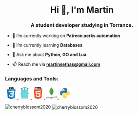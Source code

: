 <h1 align="center">Hi 👋, I'm Martin</h1>
<h3 align="center">A student developer studying in Torrance.</h3>

- 🔭 I’m currently working on **Patreon perks automation**

- 🌱 I’m currently learning **Databases**

- 💬 Ask me about **Python, GO and Lua**

- 📫 Reach me via **martinsethas@gmail.com**


<h3 align="left">Languages and Tools:</h3>
<p align="left"> <a href="https://www.w3schools.com/css/" target="_blank"> <img src="https://raw.githubusercontent.com/devicons/devicon/master/icons/css3/css3-original-wordmark.svg" alt="css3" width="40" height="40"/> </a> <a href="https://golang.org" target="_blank"> <img src="https://raw.githubusercontent.com/devicons/devicon/master/icons/go/go-original.svg" alt="go" width="40" height="40"/> </a> <a href="https://www.w3.org/html/" target="_blank"> <img src="https://raw.githubusercontent.com/devicons/devicon/master/icons/html5/html5-original-wordmark.svg" alt="html5" width="40" height="40"/> </a> <a href="https://www.mongodb.com/" target="_blank"> <img src="https://raw.githubusercontent.com/devicons/devicon/master/icons/mongodb/mongodb-original-wordmark.svg" alt="mongodb" width="40" height="40"/> </a> <a href="https://www.python.org" target="_blank"> <img src="https://raw.githubusercontent.com/devicons/devicon/master/icons/python/python-original.svg" alt="python" width="40" height="40"/> </a> </p>

<p><img align="left" src="https://github-readme-stats.vercel.app/api/top-langs?username=cherryblossom2020&show_icons=true&locale=en&layout=compact" alt="cherryblossom2020" /></p>

<p>&nbsp;<img align="center" src="https://github-readme-stats.vercel.app/api?username=cherryblossom2020&show_icons=true&locale=en" alt="cherryblossom2020" /></p>

